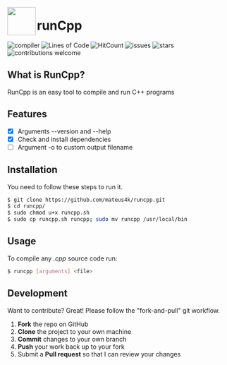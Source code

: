 <img align="left" width="64px"
src="https://banner2.kisspng.com/20180408/pew/kisspng-the-c-programming-language-computer-icons-comput-programming-5acadc2dec0be9.0824244915232440779669.jpg" />

# runCpp

![compiler][s0] ![Lines of Code][s1] ![HitCount][s2] ![issues][s3] ![stars][s4] ![contributions welcome][s5]

[s0]: https://img.shields.io/badge/c%2B%2B-compiler-blue.svg
[s1]: https://tokei.rs/b1/github/mateus4k/runcpp?category=code
[s2]: http://hits.dwyl.io/mateus4k/runcpp.svg
[s3]: https://img.shields.io/github/issues/mateus4k/runcpp.svg
[s4]: https://img.shields.io/github/stars/mateus4k/runcpp.svg
[s5]: https://img.shields.io/badge/contributions-welcome-brightgreen.svg?style=flat

## What is RunCpp?

RunCpp is an easy tool to compile and run C++ programs

## Features

* [x] Arguments --version and --help
* [x] Check and install dependencies
* [ ] Argument -o to custom output filename

## Installation
You need to follow these steps to run it.
```sh
$ git clone https://github.com/mateus4k/runcpp.git
$ cd runcpp/
$ sudo chmod u+x runcpp.sh
$ sudo cp runcpp.sh runcpp; sudo mv runcpp /usr/local/bin
```

## Usage

To compile any *.cpp* source code run:
```sh
$ runcpp [arguments] <file>
```

## Development

Want to contribute? Great!
Please follow the "fork-and-pull" git workflow.
1. **Fork** the repo on GitHub
2. **Clone** the project to your own machine
3. **Commit** changes to your own branch
4. **Push** your work back up to your fork
5. Submit a **Pull request** so that I can review your changes

